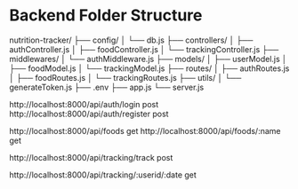 # Backend Folder Structure

nutrition-tracker/
├── config/
│ └── db.js
├── controllers/
│ ├── authController.js
│ ├── foodController.js
│ └── trackingController.js
├── middlewares/
│ └── authMiddleware.js
├── models/
│ ├── userModel.js
│ ├── foodModel.js
│ └── trackingModel.js
├── routes/
│ ├── authRoutes.js
│ ├── foodRoutes.js
│ └── trackingRoutes.js
├── utils/
│ └── generateToken.js
├── .env
├── app.js
└── server.js

http://localhost:8000/api/auth/login post
http://localhost:8000/api/auth/register post

http://localhost:8000/api/foods get
http://localhost:8000/api/foods/:name get

http://localhost:8000/api/tracking/track post

http://localhost:8000/api/tracking/:userid/:date get
